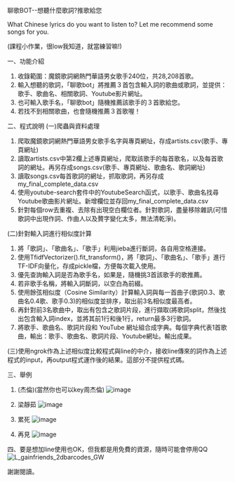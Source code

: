 聊歌BOT--想聽什麼歌詞?推歌給您

What Chinese lyrics do you want to listen to? Let me recommend some songs for you.

(課程小作業，很low我知道，就當練習嘛!)

一、功能介紹
1. 收錄範圍：魔鏡歌詞網熱門華語男女歌手240位，共28,208首歌。
2. 輸入想聽的歌詞，「聊歌bot」將推薦３首包含輸入詞的歌曲或歌詞，並提供：歌手、歌曲名、相關歌詞、Youtube影片網址。
3. 也可輸入歌手名，「聊歌bot」隨機推薦該歌手的３首歌給您。
4. 若找不到相關歌曲，也會隨機推薦３首歌喔！

二、程式說明
(一)爬蟲與資料處理
1. 爬取魔鏡歌詞網熱門華語男女歌手名字與專頁網址，存成artists.csv(歌手、專頁網址)
2. 讀取artists.csv中第2欄上述專頁網址，爬取該歌手的每首歌名，以及每首歌詞的網址。再另存成songs.csv(歌手、專頁網址、歌曲名、歌詞網址)
3. 讀取songs.csv每首歌詞的網址，抓取歌詞，再另存成my_final_complete_data.csv
4. 使用youtube-search套件中的YoutubeSearch函式，以歌手、歌曲名找尋Youtube歌曲影片網址。新增欄位並存回my_final_complete_data.csv
5. 針對每個row去重複、去除有出現空白欄位者。針對歌詞，盡量移除雜訊(可惜歌詞中出現作詞、作曲人以及贅字變化太多，無法清乾淨)。

(二)針對輸入詞進行相似度計算
1. 將「歌詞」、「歌曲名」、「歌手」利用jieba進行斷詞，各自用空格連接。 
2. 使用TfidfVectorizer().fit_transform()，將「歌詞」、「歌曲名」、「歌手」進行TF-IDF向量化，存成pickle檔，方便每次載入使用。
3. 優先查詢輸入詞是否為歌手名，如果是，隨機挑3首該歌手的歌推薦。
4. 若非歌手名稱，將輸入詞斷詞，以空白為前綴。 
5. 使用餘弦相似度（Cosine Similarity）計算輸入詞與每一首曲子(歌詞0.3、歌曲名0.4歌、歌手0.3)的相似度並排序，取出前3名相似度最高者。
6. 再針對前3名歌曲中，取出有包含之歌詞片段，進行擷取(將歌詞split，然後找出包含輸入詞index，並將其前1行和後1行，return最多3行歌詞。
7. 將歌手、歌曲名、歌詞片段和 YouTube 網址組合成字典。每個字典代表1首歌曲，輸出：歌手、歌曲名、歌詞片段、Youtube網址。輸出成果。

(三)使用ngrok作為上述相似度比較程式與line的中介，接收line傳來的詞作為上述程式的input，再output程式運作後的結果。這部分不提供程式碼。

三、舉例
1. (杰倫)(當然你也可以key周杰倫)
![image](https://github.com/iamjocelynwu/Chinese-Song-Lyrics-Line-Bot/assets/98579075/aca6a3cf-8088-4bb2-bda4-d6f44f3cf0ee)

2. 梁靜茹
![image](https://github.com/iamjocelynwu/Chinese-Song-Lyrics-Line-Bot/assets/98579075/aa693954-287e-4ff8-9822-1e819a8cde2b)

3. 累死
![image](https://github.com/iamjocelynwu/Chinese-Song-Lyrics-Line-Bot/assets/98579075/163d0961-d317-441c-a2eb-7fe230999c2d)

5. 再見
![image](https://github.com/iamjocelynwu/Chinese-Song-Lyrics-Line-Bot/assets/98579075/84aff240-ddd6-4b3c-8169-7eab896df47b)

四、要是想加line使用也OK，但我都是用免費的資源，隨時可能會停用QQ
![L_gainfriends_2dbarcodes_GW](https://github.com/iamjocelynwu/Chinese-Song-Lyrics-Line-Bot/assets/98579075/889ccc4f-3a08-4b1d-998c-42d52a88864b)

謝謝閱讀。
